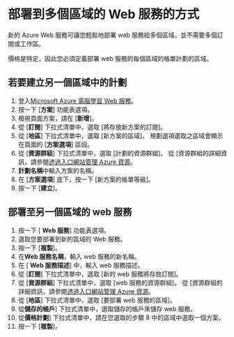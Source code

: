 <properties
    pageTitle="部署到多個區域的 Web 服務的方式 |Microsoft Azure"
    description="部署 （複本） 到其他新的 Web 服務區域的步驟。"
    services="machine-learning"
    documentationCenter=""
    authors="vDonGlover"
    manager="raymondl"
    editor="cgronlun"/>

<tags
    ms.service="machine-learning"
    ms.workload="data-services"
    ms.tgt_pltfrm="na"
    ms.devlang="na"
    ms.topic="article"
    ms.date="10/05/2016"
    ms.author="v-donglo"/>

# <a name="how-to-deploy-a-web-service-to-multiple-regions"></a>部署到多個區域的 Web 服務的方式

新的 Azure Web 服務可讓您輕鬆地部署 web 服務給多個區域，並不需要多個訂閱或工作區。 

價格是特定，因此您必須定義部署 web 服務的每個區域的帳單計劃的區域。

## <a name="to-create-a-plan-in-another-region"></a>若要建立另一個區域中的計劃

1. 登入[Microsoft Azure 電腦學習 Web 服務](https://services.azureml.net/)。
2. 按一下 [**方案**] 功能表選項。
3. 檢視頁面方案，請在 [**新增**]。
4. 從 [**訂閱**] 下拉式清單中，選取 [將存放新方案的訂閱]。
5. 從 [**地區**] 下拉式清單中，選取 [新方案的區域]。 規劃選項選取之區域會顯示在頁面的 [**方案選項**] 區段。
6. 從 [**資源群組**] 下拉式清單中，選取 [計劃的資源群組]。 從 [資源群組的詳細資訊，請參閱[透過入口網站管理 Azure 資源](../azure-portal/resource-group-portal.md)。
7. **計劃名稱**中輸入方案的名稱。
8. 在 [**方案選項**] 底下，按一下 [新方案的帳單等級]。
9. 按一下 [**建立**]。


## <a name="deploying-the-web-service-to-another-region"></a>部署至另一個區域的 web 服務

1. 按一下 [ **Web 服務**] 功能表選項。
2. 選取您要部署到新的區域的 Web 服務。
3. 按一下 [**複製**]。
4. 在**Web 服務名稱**，輸入 web 服務的新名稱。
5. 在 [ **Web 服務描述**] 中，輸入 web 服務描述。
6. 從 [**訂閱**] 下拉式清單中，選取 [新的 web 服務將存放訂閱]。
7. 從 [**資源群組**] 下拉式清單中，選取 [web 服務的資源群組]。 從 [資源群組的詳細資訊，請參閱[透過入口網站管理 Azure 資源](../azure-portal/resource-group-portal.md)。
8. 從 [**地區**] 下拉式清單中，選取 [要部署 web 服務的區域]。
9. 從**儲存的帳戶**] 下拉式清單中，選取儲存的帳戶來儲存 web 服務。
10. 從**價格計劃**] 下拉式清單中，請在您選取的步驟 8 中的區域中選取一個方案。
11. 按一下 [**複製**]。

